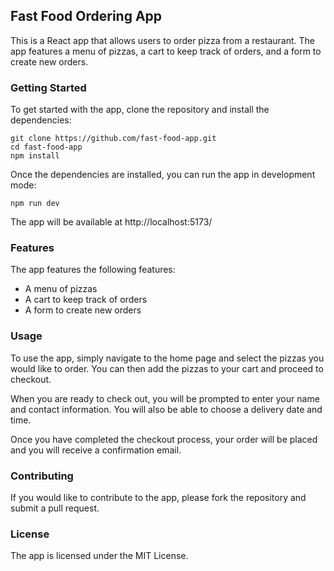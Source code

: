 ## Fast Food Ordering App

This is a React app that allows users to order pizza from a restaurant. The app features a menu of pizzas, a cart to keep track of orders, and a form to create new orders.

### Getting Started

To get started with the app, clone the repository and install the dependencies:

```
git clone https://github.com/fast-food-app.git
cd fast-food-app
npm install
```

Once the dependencies are installed, you can run the app in development mode:

```
npm run dev
```

The app will be available at http://localhost:5173/

### Features

The app features the following features:

* A menu of pizzas
* A cart to keep track of orders
* A form to create new orders

### Usage

To use the app, simply navigate to the home page and select the pizzas you would like to order. You can then add the pizzas to your cart and proceed to checkout.

When you are ready to check out, you will be prompted to enter your name and contact information. You will also be able to choose a delivery date and time.

Once you have completed the checkout process, your order will be placed and you will receive a confirmation email.

### Contributing

If you would like to contribute to the app, please fork the repository and submit a pull request.

### License

The app is licensed under the MIT License.